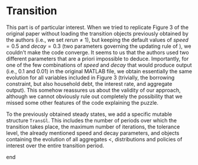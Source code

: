# Transition

This part is of particular interest. When we tried to replicate Figure 3 of the original paper without loading the transition objects previously obtained by the authors (i.e., we set $rerun \neq 1$), but keeping the default values of $speed = 0.5$ and $decay = 0.3$ (two parameters governing the updating rule of ), we couldn't make the code converge. It seems to us that the authors used two different parameters that are a priori impossible to deduce. Importantly, for one of the few combinations of $speed$ and $decay$ that would produce output (i.e., 0.1 and 0.01) in the original MATLAB file, we obtain essentially the same evolution for all variables included in Figure 3 (trivially, the borrowing constraint, but also household debt, the interest rate, and aggregate output). This somehow reassures us about the validity of our approach, although we cannot obviously rule out completely the possibility that we missed some other features of the code explaining the puzzle. 

To the previously obtained steady states, we add a specific mutable structure `TransGl`. This includes the number of periods over which the transition takes place, the maximum number of iterations, the tolerance level, the already mentioned speed and decay parameters, and objects containing the evolution of all aggregates <, distributions and policies of interest over the entire transition period. 

end

